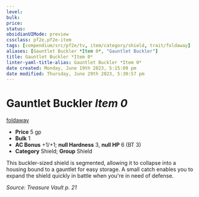 ```yaml
---
level:
bulk:
price:
status:
obsidianUIMode: preview
cssclass: pf2e,pf2e-item
tags: [compendium/src/pf2e/tv, item/category/shield, trait/foldaway]
aliases: [Gauntlet Buckler *Item 0*, "Gauntlet Buckler"]
title: Gauntlet Buckler *Item 0*
linter-yaml-title-alias: Gauntlet Buckler *Item 0*
date created: Monday, June 19th 2023, 5:15:09 pm
date modified: Thursday, June 29th 2023, 5:30:57 pm
---
```


# Gauntlet Buckler *Item 0*

[foldaway](rules/traits/foldaway-tv.md)  

- **Price** 5 gp
- **Bulk** 1
- **AC Bonus** +1/+1; **null Hardness** 3, **null HP** 6 (BT 3)
- **Category** Shield; **Group** Shield

This buckler-sized shield is segmented, allowing it to collapse into a housing bound to a gauntlet for easy storage. A small catch enables you to expand the shield quickly in battle when you're in need of defense.

*Source: Treasure Vault p. 21*
